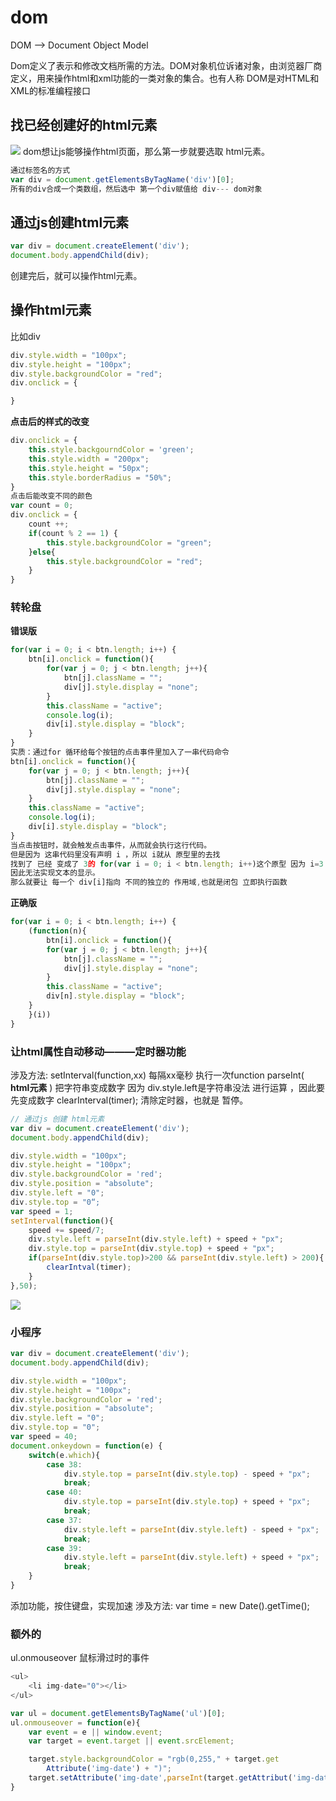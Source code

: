 #  dom



DOM --> Document Object Model

Dom定义了表示和修改文档所需的方法。DOM对象机位诉诸对象，由浏览器厂商定义，用来操作html和xml功能的一类对象的集合。也有人称 DOM是对HTML和XML的标准编程接口


## 找已经创建好的html元素
![](笔记/2020-04-18-14-29-10.png)
dom想让js能够操作html页面，那么第一步就要选取 html元素。
```js
通过标签名的方式
var div = document.getElementsByTagName('div')[0];
所有的div合成一个类数组，然后选中 第一个div赋值给 div--- dom对象
```


## 通过js创建html元素
```js
var div = document.createElement('div');
document.body.appendChild(div);
```
创建完后，就可以操作html元素。


## 操作html元素
比如div 
```js
div.style.width = "100px";
div.style.height = "100px";
div.style.backgroundColor = "red";
div.onclick = {

}
```

**点击后的样式的改变**
```js
div.onclick = {
    this.style.backgourndColor = 'green';
    this.style.width = "200px";
    this.style.height = "50px";
    this.style.borderRadius = "50%";
}
点击后能改变不同的颜色
var count = 0;
div.onclick = {
    count ++;
    if(count % 2 == 1) {
        this.style.backgroundColor = "green";
    }else{
        this.style.backgroundColor = "red";
    }
}
```

### 转轮盘

**错误版**
```js
for(var i = 0; i < btn.length; i++) {
    btn[i].onclick = function(){
        for(var j = 0; j < btn.length; j++){
            btn[j].className = "";
            div[j].style.display = "none";
        }
        this.className = "active";
        console.log(i);
        div[i].style.display = "block";
    }
}
实质：通过for 循环给每个按钮的点击事件里加入了一串代码命令
btn[i].onclick = function(){
    for(var j = 0; j < btn.length; j++){
        btn[j].className = "";
        div[j].style.display = "none";
    }
    this.className = "active";
    console.log(i);
    div[i].style.display = "block";
}
当点击按钮时，就会触发点击事件，从而就会执行这行代码。
但是因为 这串代码里没有声明 i ，所以 i就从 原型里的去找
找到了 已经 变成了 3的 for(var i = 0; i < btn.length; i++)这个原型 因为 i=3 了，也将找不到div[3]，那么就更别说改变样式了
因此无法实现文本的显示。
那么就要让 每一个 div[i]指向 不同的独立的 作用域,也就是闭包 立即执行函数
```
**正确版**
```js
for(var i = 0; i < btn.length; i++) {
    (function(n){
        btn[i].onclick = function(){
        for(var j = 0; j < btn.length; j++){
            btn[j].className = "";
            div[j].style.display = "none";
        }
        this.className = "active";
        div[n].style.display = "block";
    }
    }(i))
}
```

### 让html属性自动移动———定时器功能
涉及方法:
setInterval(function,xx) 每隔xx毫秒 执行一次function
parseInt( **html元素** ) 把字符串变成数字
    因为 div.style.left是字符串没法 进行运算 ，因此要先变成数字
clearInterval(timer); 清除定时器，也就是 暂停。
```js
// 通过js 创建 html元素
var div = document.createElement('div');
document.body.appendChild(div);

div.style.width = "100px";
div.style.height = "100px";
div.style.backgroundColor = 'red';
div.style.position = "absolute";
div.style.left = "0";
div.style.top = "0“;
var speed = 1;
setInterval(function(){
    speed += speed/7;
    div.style.left = parseInt(div.style.left) + speed + "px";
    div.style.top = parseInt(div.style.top) + speed + "px";
    if(parseInt(div.style.top)>200 && parseInt(div.style.left) > 200){
        clearIntval(timer);
    }
},50);
```
![](笔记/iShot2020-04-18下午04.01.23.gif)

### 小程序
```js
var div = document.createElement('div');
document.body.appendChild(div);

div.style.width = "100px";
div.style.height = "100px";
div.style.backgroundColor = 'red';
div.style.position = "absolute";
div.style.left = "0";
div.style.top = "0";
var speed = 40;
document.onkeydown = function(e) {
    switch(e.which){
        case 38:
            div.style.top = parseInt(div.style.top) - speed + "px";
            break;
        case 40:
            div.style.top = parseInt(div.style.top) + speed + "px";
            break;
        case 37:
            div.style.left = parseInt(div.style.left) - speed + "px";
            break;
        case 39:
            div.style.left = parseInt(div.style.left) + speed + "px";
            break;
    }
}
```
添加功能，按住键盘，实现加速
涉及方法:
var time = new Date().getTime();


### 额外的
ul.onmouseover 鼠标滑过时的事件

```js
<ul>
    <li img-date="0"></li>
</ul>

var ul = document.getElementsByTagName('ul')[0];
ul.onmouseover = function(e){
    var event = e || window.event;
    var target = event.target || event.srcElement;

    target.style.backgroundColor = "rgb(0,255," + target.get
        Attribute('img-date') + ")";
    target.setAttribute('img-date',parseInt(target.getAttribut('img-date')) + 6);
}
```
